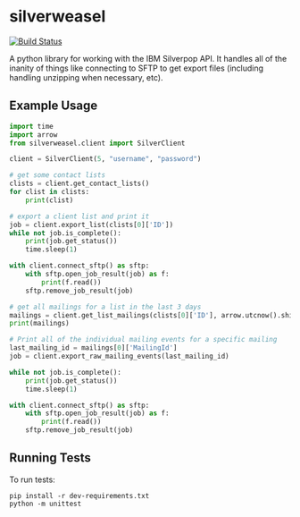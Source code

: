 # silverweasel
[![Build Status](https://secure.travis-ci.org/theatlantic/silverweasel.png?branch=master)](https://travis-ci.org/theatlantic/silverweasel)

A python library for working with the IBM Silverpop API.  It handles all of the inanity of things like connecting to SFTP to get export files (including handling unzipping when necessary, etc).


## Example Usage
```python
import time
import arrow
from silverweasel.client import SilverClient

client = SilverClient(5, "username", "password")

# get some contact lists
clists = client.get_contact_lists()
for clist in clists:
    print(clist)

# export a client list and print it
job = client.export_list(clists[0]['ID'])
while not job.is_complete():
    print(job.get_status())
    time.sleep(1)

with client.connect_sftp() as sftp:
    with sftp.open_job_result(job) as f:
        print(f.read())
    sftp.remove_job_result(job)

# get all mailings for a list in the last 3 days
mailings = client.get_list_mailings(clists[0]['ID'], arrow.utcnow().shift(days=-3))
print(mailings)

# Print all of the individual mailing events for a specific mailing
last_mailing_id = mailings[0]['MailingId']
job = client.export_raw_mailing_events(last_mailing_id)

while not job.is_complete():
    print(job.get_status())
    time.sleep(1)

with client.connect_sftp() as sftp:
    with sftp.open_job_result(job) as f:
        print(f.read())
    sftp.remove_job_result(job)
```


## Running Tests
To run tests:

```
pip install -r dev-requirements.txt
python -m unittest
```